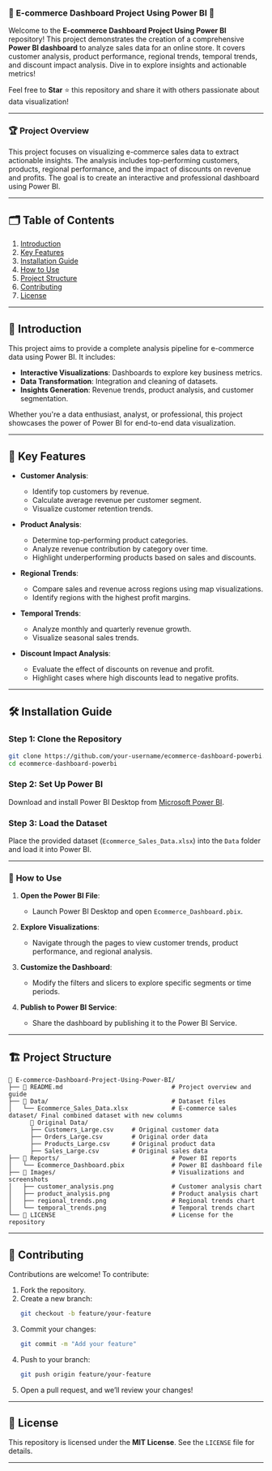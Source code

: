 ### 🛒 **E-commerce Dashboard Project Using Power BI 🚀**

Welcome to the **E-commerce Dashboard Project Using Power BI** repository! This project demonstrates the creation of a comprehensive **Power BI dashboard** to analyze sales data for an online store. It covers customer analysis, product performance, regional trends, temporal trends, and discount impact analysis. Dive in to explore insights and actionable metrics!

Feel free to **Star** ⭐ this repository and share it with others passionate about data visualization!

---

### 🏆 **Project Overview**

This project focuses on visualizing e-commerce sales data to extract actionable insights. The analysis includes top-performing customers, products, regional performance, and the impact of discounts on revenue and profits. The goal is to create an interactive and professional dashboard using Power BI.

---

## 🗂️ **Table of Contents**

1. [Introduction](#-introduction)
2. [Key Features](#-key-features)
3. [Installation Guide](#%EF%B8%8F-installation-guide)
4. [How to Use](#-how-to-use)
5. [Project Structure](#%EF%B8%8F-project-structure)
6. [Contributing](#-contributing)
7. [License](#-license)

---

## 🔰 **Introduction**

This project aims to provide a complete analysis pipeline for e-commerce data using Power BI. It includes:
- **Interactive Visualizations**: Dashboards to explore key business metrics.
- **Data Transformation**: Integration and cleaning of datasets.
- **Insights Generation**: Revenue trends, product analysis, and customer segmentation.

Whether you're a data enthusiast, analyst, or professional, this project showcases the power of Power BI for end-to-end data visualization.

---

## 🚀 **Key Features**

- **Customer Analysis**:
  - Identify top customers by revenue.
  - Calculate average revenue per customer segment.
  - Visualize customer retention trends.

- **Product Analysis**:
  - Determine top-performing product categories.
  - Analyze revenue contribution by category over time.
  - Highlight underperforming products based on sales and discounts.

- **Regional Trends**:
  - Compare sales and revenue across regions using map visualizations.
  - Identify regions with the highest profit margins.

- **Temporal Trends**:
  - Analyze monthly and quarterly revenue growth.
  - Visualize seasonal sales trends.

- **Discount Impact Analysis**:
  - Evaluate the effect of discounts on revenue and profit.
  - Highlight cases where high discounts lead to negative profits.

---

## 🛠️ **Installation Guide**

### Step 1: Clone the Repository
```bash
git clone https://github.com/your-username/ecommerce-dashboard-powerbi.git
cd ecommerce-dashboard-powerbi
```

### Step 2: Set Up Power BI
Download and install Power BI Desktop from [Microsoft Power BI](https://powerbi.microsoft.com/).

### Step 3: Load the Dataset
Place the provided dataset (`Ecommerce_Sales_Data.xlsx`) into the `Data` folder and load it into Power BI.

---

### 🚦 **How to Use**

1. **Open the Power BI File**:
   - Launch Power BI Desktop and open `Ecommerce_Dashboard.pbix`.

2. **Explore Visualizations**:
   - Navigate through the pages to view customer trends, product performance, and regional analysis.

3. **Customize the Dashboard**:
   - Modify the filters and slicers to explore specific segments or time periods.

4. **Publish to Power BI Service**:
   - Share the dashboard by publishing it to the Power BI Service.

---

## 🏗️ **Project Structure**

```
📂 E-commerce-Dashboard-Project-Using-Power-BI/
├── 📄 README.md                              # Project overview and guide
├── 📂 Data/                                  # Dataset files
│   └── Ecommerce_Sales_Data.xlsx            # E-commerce sales dataset/ Final combined dataset with new columns
      📂 Original Data/
      ├── Customers_Large.csv     # Original customer data
      ├── Orders_Large.csv        # Original order data
      ├── Products_Large.csv      # Original product data
      ├── Sales_Large.csv         # Original sales data
├── 📂 Reports/                               # Power BI reports
│   └── Ecommerce_Dashboard.pbix             # Power BI dashboard file
├── 📂 Images/                                # Visualizations and screenshots
│   ├── customer_analysis.png                # Customer analysis chart
│   ├── product_analysis.png                 # Product analysis chart
│   ├── regional_trends.png                  # Regional trends chart
│   └── temporal_trends.png                  # Temporal trends chart
└── 📜 LICENSE                                # License for the repository
```

---

## 🤝 **Contributing**

Contributions are welcome! To contribute:
1. Fork the repository.
2. Create a new branch:
   ```bash
   git checkout -b feature/your-feature
   ```
3. Commit your changes:
   ```bash
   git commit -m "Add your feature"
   ```
4. Push to your branch:
   ```bash
   git push origin feature/your-feature
   ```
5. Open a pull request, and we’ll review your changes!

---

## 📜 **License**

This repository is licensed under the **MIT License**. See the `LICENSE` file for details.

---


